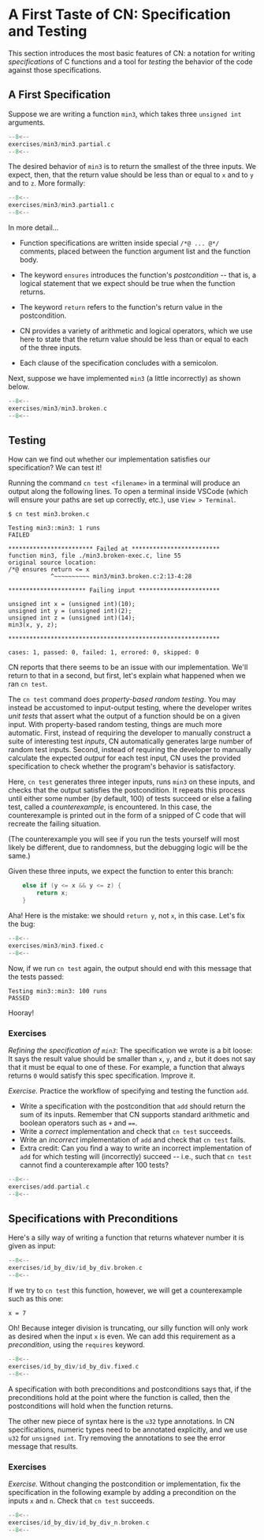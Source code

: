 # A First Taste of CN: Specification and Testing

This section introduces the most basic features of CN: a notation for
writing _specifications_ of C functions and a tool for _testing_ the
behavior of the code against those specifications.

## A First Specification

Suppose we are writing a function `min3`, which takes three `unsigned int` arguments.

```c title="exercises/min3/min3.partial.c"
--8<--
exercises/min3/min3.partial.c
--8<--
```

The desired behavior of `min3` is to return the smallest of the three
inputs. We expect, then, that the return value should be less
than or equal to `x` and to `y` and to `z`. More formally:

```c title="exercises/min3/min3.partial1.c"
--8<--
exercises/min3/min3.partial1.c
--8<--
```

In more detail...

- Function specifications are written inside special `/*@ ... @*/`
  comments, placed between the function argument list and the function
  body.

- The keyword `ensures` introduces the function's _postcondition_ --
  that is, a logical statement that we expect should be true when the
  function returns.

- The keyword `return` refers to the function's return value in the
  postcondition.

- CN provides a variety of arithmetic and logical operators, which we
  use here to state that the return value should be less than or equal
  to each of the three inputs.

- Each clause of the specification concludes with a semicolon.

Next, suppose we have implemented `min3` (a little incorrectly) as
shown below.

```c title="exercises/min3/min3.broken.c"
--8<--
exercises/min3/min3.broken.c
--8<--
```

## Testing

How can we find out whether our implementation satisfies our
specification? We can test it!

Running the command `cn test <filename>` in a terminal will produce an output along
the following lines.  To open a terminal inside VSCode (which will
ensure your paths are set up correctly, etc.), use `View > Terminal`.

```
$ cn test min3.broken.c

Testing min3::min3: 1 runs
FAILED

************************ Failed at *************************
function min3, file ./min3.broken-exec.c, line 55
original source location:
/*@ ensures return <= x
            ^~~~~~~~~~~ min3/min3.broken.c:2:13-4:28

********************** Failing input ***********************

unsigned int x = (unsigned int)(10);
unsigned int y = (unsigned int)(2);
unsigned int z = (unsigned int)(14);
min3(x, y, z);

************************************************************

cases: 1, passed: 0, failed: 1, errored: 0, skipped: 0
```

CN reports that there seems to be an issue with our
implementation. We'll return to that in a second, but first, let's
explain what happened when we ran `cn test`.

The `cn test` command does _property-based random testing_. You may
instead be accustomed to input-output testing, where the developer
writes _unit tests_ that assert what the output of a function should
be on a given input.  With property-based random testing, things are
much more automatic. First, instead of requiring the developer to
manually construct a suite of interesting test _inputs_, CN
automatically generates large number of random test inputs.  Second,
instead of requiring the developer to manually calculate the expected
_output_ for each test input, CN uses the provided specification to
check whether the program's behavior is satisfactory.

Here, `cn test` generates three integer inputs, runs `min3` on these
inputs, and checks that the output satisfies the postcondition. It
repeats this process until either some number (by default, 100) of
tests succeed or else a failing test, called a _counterexample_, is
encountered.  In this case, the counterexample is printed out in
the form of a snipped of C code that will recreate the failing
situation.

(The counterexample you will see if you run the tests yourself will
most likely be different, due to randomness, but the debugging logic
will be the same.)

Given these three inputs, we expect the function to enter this branch:

```c
    else if (y <= x && y <= z) {
        return x;
    }
```

Aha! Here is the mistake: we should `return y`, not `x`, in this case.
Let's fix the bug:

```c title="exercises/min3/min3.fixed.c"
--8<--
exercises/min3/min3.fixed.c
--8<--
```

Now, if we run `cn test` again, the output should end with this message that the tests passed:

```
Testing min3::min3: 100 runs
PASSED
```

Hooray!

### Exercises

_Refining the specification of `min3`_: The specification we wrote is
a bit loose: It says the result value should be smaller than `x`, `y`,
and `z`, but it does not say that it must be equal to one of these.
For example, a function that always returns `0` would satisfy this
spec specification. Improve it.

_Exercise._ Practice the workflow of specifying and testing the function `add`.

- Write a specification with the postcondition that `add` should
  return the sum of its inputs. Remember that CN supports standard
  arithmetic and boolean operators such as `+` and `==`.
- Write a _correct_ implementation and check that `cn test` succeeds.
- Write an _incorrect_ implementation of `add` and check that `cn test` fails.
- Extra credit: Can you find a way to write an incorrect
  implementation of `add` for which testing will (incorrectly) succeed
  -- i.e., such that `cn test` cannot find a counterexample after 100
  tests?

```c title="exercises/add.partial.c"
--8<--
exercises/add.partial.c
--8<--
```

## Specifications with Preconditions

Here's a silly way of writing a function that
returns whatever number it is given as input:

```c title="exercises/id_by_div/id_by_div.broken.c"
--8<--
exercises/id_by_div/id_by_div.broken.c
--8<--
```

If we try to `cn test` this function, however, we will get a counterexample such as this one:
```
x = 7
```

Oh! Because integer division is truncating, our silly function will
only work as desired when the input `x` is even. We can add this
requirement as a _precondition_, using the `requires` keyword.

```c title="exercises/id_by_div/id_by_div.fixed.c"
--8<--
exercises/id_by_div/id_by_div.fixed.c
--8<--
```

A specification with both preconditions and postconditions says that, if
the preconditions hold at the point where the function is called, then the
postconditions will hold when the function returns.

The other new piece of syntax here is the `u32` type annotations. In
CN specifications, numeric types need to be annotated explicitly, and
we use `u32` for `unsigned int`.  Try removing the annotations to see
the error message that results.

### Exercises

_Exercise._ Without changing the postcondition or implementation, fix
the specification in the following example by adding a precondition on
the inputs `x` and `n`. Check that `cn test` succeeds.

```c title="exercises/id_by_div/id_by_div_n.broken.c"
--8<--
exercises/id_by_div/id_by_div_n.broken.c
--8<--
```
